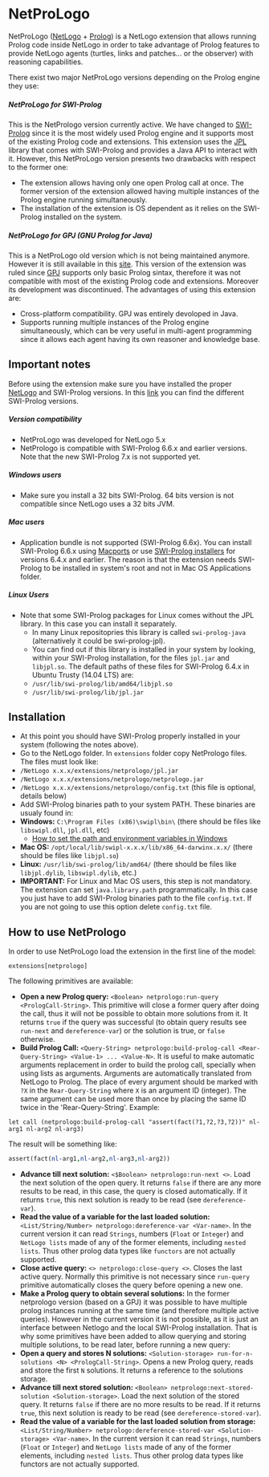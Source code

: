 # NetProLogo

NetProLogo ([NetLogo](http://en.wikipedia.org/wiki/NetLogo) + [Prolog](http://en.wikipedia.org/wiki/Prolog)) is a NetLogo extension that allows running Prolog code inside NetLogo in order to take advantage of Prolog features to provide NetLogo agents (turtles, links and patches... or the observer) with reasoning capabilities.

There exist two major NetProLogo versions depending on the Prolog engine they use:

##### NetProLogo for SWI-Prolog

This is the NetPrologo version currently active. We have changed to [SWI-Prolog](http://www.swi-prolog.org/) since it is the most widely used Prolog engine and it supports most of the existing Prolog code and extensions. This extension uses the [JPL](http://www.swi-prolog.org/packages/jpl/) library that comes with SWI-Prolog and provides a Java API to interact with it. However, this NetProLogo version presents two drawbacks with respect to the former one:

* The extension allows having only one open Prolog call at once. The former version of the extension allowed having multiple instances of the Prolog engine running simultaneously.
* The installation of the extension is OS dependent as it relies on the SWI-Prolog installed on the system.

##### NetProLogo for GPJ (GNU Prolog for Java)

This is a NetProLogo old version which is not being maintained anymore. However it is still available in this [site](http://www.cs.us.es/~fsancho/NetProLogo/). This version of the extension was ruled since [GPJ](http://www.gnu.org/software/gnuprologjava/gnuprologjava.html) supports only basic Prolog sintax, therefore it was not compatible with most of the existing Prolog code and extensions. Moreover its development was discontinued. The advantages of using this extension are:

* Cross-platform compatibility. GPJ was entirely devoloped in Java.
* Supports running multiple instances of the Prolog engine simultaneously, which can be very useful in multi-agent programming since it allows each agent having its own reasoner and knowledge base.

## Important notes

Before using the extension make sure you have installed the proper [NetLogo](http://ccl.northwestern.edu/netlogo/download.shtml) and SWI-Prolog versions. In this [link](http://www.swi-prolog.org/download/stable?show=all) you can find the different SWI-Prolog versions.

##### Version compatibility

* NetProLogo was developed for NetLogo 5.x
* NetPrologo is compatible with SWI-Prolog 6.6.x and earlier versions. Note that the new SWI-Prolog 7.x is not supported yet.

##### Windows users

* Make sure you install a 32 bits SWI-Prolog. 64 bits version is not compatible since NetLogo uses a 32 bits JVM.

##### Mac users

* Application bundle is not supported (SWI-Prolog 6.6x). You can install SWI-Prolog 6.6.x using [Macports](http://www.swi-prolog.org/build/macos.html) or use [SWI-Prolog installers](http://www.swi-prolog.org/download/stable?show=all) for versions 6.4.x and earlier. The reason is that the extension needs SWI-Prolog to be installed in system's root and not in Mac OS Applications folder.

##### Linux Users

* Note that some SWI-Prolog packages for Linux comes without the JPL library. In this case you can install it separately.
  * In many Linux repositopries this library is called `swi-prolog-java` (alternatively it could be swi-prolog-jpl).
  * You can find out if this library is installed in your system by looking, within your SWI-Prolog installation, for the files `jpl.jar` and `libjpl.so`. The default paths of these files for SWI-Prolog 6.4.x in Ubuntu Trusty (14.04 LTS) are:
  * `/usr/lib/swi-prolog/lib/amd64/libjpl.so`
  * `/usr/lib/swi-prolog/lib/jpl.jar`

## Installation

* At this point you should have SWI-Prolog properly installed in your system (following the notes above).
* Go to the NetLogo folder. In `extensions` folder copy NetPrologo files. The files must look like:
 * `/NetLogo x.x.x/extensions/netprologo/jpl.jar`
 * `/NetLogo x.x.x/extensions/netprologo/netprologo.jar`
 * `/NetLogo x.x.x/extensions/netprologo/config.txt` (this file is optional, details below)
* Add SWI-Prolog binaries path to your system PATH. These binaries are usualy found in:
 * **Windows:** `C:\Program Files (x86)\swipl\bin\` (there should be files like `libswipl.dll`, `jpl.dll`, etc)
   * [How to set the path and environment variables in Windows](http://www.computerhope.com/issues/ch000549.htm)
 * **Mac OS:** `/opt/local/lib/swipl-x.x.x/lib/x86_64-darwinx.x.x/` (there should be files like `libjpl.so`)
 * **Linux:** `/usr/lib/swi-prolog/lib/amd64/` (there should be files like `libjpl.dylib`, `libswipl.dylib`, etc.)
 * **IMPORTANT:** For Linux and Mac OS users, this step is not mandatory. The extension can set `java.library.path` programmatically. In this case you just have to add SWI-Prolog binaries path to the file `config.txt`. If you are not going to use this option delete `config.txt` file.

## How to use NetPrologo
In order to use NetProLogo load the extension in the first line of the model:
```netlogo
extensions[netprologo]
```

The following primitives are available:

* **Open a new Prolog query:** `<Boolean> netprologo:run-query <PrologCall-String>`. This primitive will close a former query after doing the call, thus it will not be possible to obtain more solutions from it. It returns `true` if the query was successful (to obtain query results see `run-next` and `dereference-var`) or the solution is true, or `false` otherwise.
* **Build Prolog Call:** `<Query-String> netprologo:build-prolog-call <Rear-Query-String> <Value-1> ... <Value-N>`. It is useful to make automatic arguments replacement in order to build the prolog call, specially when using lists as arguments. Arguments are automatically translated from NetLogo to Prolog. The place of every argument should be marked with `?X` in the `Rear-Query-String` where `X` is an argument ID (integer). The same argument can be used more than once by placing the same ID twice in the 'Rear-Query-String'. Example:

 ```netlogo
 let call (netprologo:build-prolog-call "assert(fact(?1,?2,?3,?2))" nl-arg1 nl-arg2 nl-arg3)
 ```
 The result will be something like:

 ```prolog
 assert(fact(nl-arg1,nl-arg2,nl-arg3,nl-arg2))
 ```
* **Advance till next solution:** `<$Boolean> netprologo:run-next <>`. Load the next solution of the open query. It returns `false` if there are any more results to be read, in this case, the query is closed automatically. If it returns `true`, this next solution is ready to be read  (see `dereference-var`).
* **Read the value of a variable for the last loaded solution:** `<List/String/Number> netprologo:dereference-var <Var-name>`. In the current version it can read `Strings`, numbers (`Float` or `Integer`) and `NetLogo lists` made of any of the former elements, including `nested lists`. Thus other prolog data types like `functors` are not actually supported.
* **Close active query:** `<> netprologo:close-query <>`. Closes the last active query. Normally this primitive is not necessary since `run-query` primitive automatically closes the query before opening a new one.
* **Make a Prolog query to obtain several solutions:** In the former netprologo version (based on a GPJ) it was possible to have multiple prolog instances running at the same time (and therefore multiple active queries). However in the current version it is not possible, as it is just an interface between Netlogo and the local SWI-Prolog installation. That is why some primitives have been added to allow querying and storing multiple solutions, to be read later, before running a new query:
 * **Open a query and stores N solutions:** `<Solution-storage> run-for-n-solutions <N> <PrologCall-String>`. Opens a new Prolog query, reads and store the first `N` solutions. It returns a reference to the solutions storage.
 * **Advance till next stored solution:** `<Boolean> netprologo:next-stored-solution <Solution-storage>`. Load the next solution of the stored query. It returns `false` if there are no more results to be read. If it returns `true`, this next solution is ready to be read  (see `dereference-stored-var`).
 * **Read the value of a variable for the last loaded solution from storage:** `<List/String/Number> netprologo:dereference-stored-var <Solution-storage> <Var-name>`. In the current version it can read `Strings`, numbers (`Float` or `Integer`) and `NetLogo lists` made of any of the former elements, including `nested lists`. Thus other prolog data types like functors are not actually supported. 
